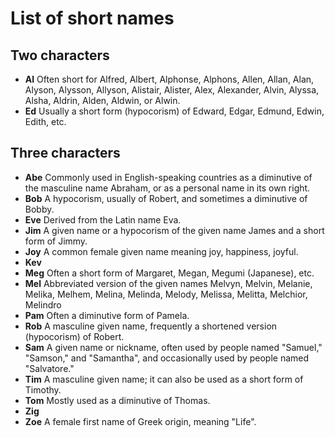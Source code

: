 # List of short names

## Two characters

- __Al__ Often short for Alfred, Albert, Alphonse, Alphons, Allen, Allan, Alan, Alyson, Alysson, Allyson, Alistair, Alister, Alex, Alexander, Alvin, Alyssa, Alsha, Aldrin, Alden, Aldwin, or Alwin.
- __Ed__ Usually a short form (hypocorism) of Edward, Edgar, Edmund, Edwin, Edith, etc.

## Three characters

- __Abe__ Commonly used in English-speaking countries as a diminutive of the masculine name Abraham, or as a personal name in its own right.  
- __Bob__ A hypocorism, usually of Robert, and sometimes a diminutive of Bobby.
- __Eve__ Derived from the Latin name Eva.
- __Jim__ A given name or a hypocorism of the given name James and a short form of Jimmy. 
- __Joy__ A common female given name meaning joy, happiness, joyful.
- __Kev__
- __Meg__ Often a short form of Margaret, Megan, Megumi (Japanese), etc.
- __Mel__ Abbreviated version of the given names Melvyn, Melvin, Melanie, Melika, Melhem, Melina, Melinda, Melody, Melissa, Melitta, Melchior, Melindro
- __Pam__ Often a diminutive form of Pamela.
- __Rob__ A masculine given name, frequently a shortened version (hypocorism) of Robert.
- __Sam__ A given name or nickname, often used by people named "Samuel," "Samson," and "Samantha", and occasionally used by people named "Salvatore."  
- __Tim__ A masculine given name; it can also be used as a short form of Timothy.  
- __Tom__ Mostly used as a diminutive of Thomas.
- __Zig__
- __Zoe__ A female first name of Greek origin, meaning "Life".

